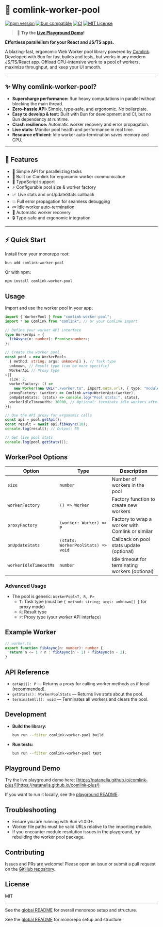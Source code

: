 # 🚀 comlink-worker-pool

[![npm version](https://img.shields.io/npm/v/comlink-worker-pool?color=blue)](https://www.npmjs.com/package/comlink-worker-pool)
[![bun compatible](https://img.shields.io/badge/bun-%E2%9C%94%EF%B8%8F-green)](https://bun.sh/)
[![CI](https://github.com/natanelia/comlink-worker-pool/actions/workflows/ci.yml/badge.svg)](https://github.com/natanelia/comlink-worker-pool/actions)
[![MIT License](https://img.shields.io/badge/license-MIT-blue.svg)](LICENSE)

> 🚀 **Try the [Live Playground Demo](https://natanelia.github.io/comlink-plus/)!**

**Effortless parallelism for your React and JS/TS apps.**

A blazing-fast, ergonomic Web Worker pool library powered by [Comlink](https://github.com/GoogleChromeLabs/comlink). Developed with Bun for fast builds and tests, but works in any modern JS/TS/React app. Offload CPU-intensive work to a pool of workers, maximize throughput, and keep your UI smooth.

---

## ✨ Why comlink-worker-pool?

- **Supercharge performance:** Run heavy computations in parallel without blocking the main thread.
- **Zero-hassle API:** Simple, type-safe, and ergonomic. No boilerplate.
- **Easy to develop & test:** Built with Bun for development and CI, but no Bun dependency at runtime.
- **Crash resilience:** Automatic worker recovery and error propagation.
- **Live stats:** Monitor pool health and performance in real time.
- **Resource efficient:** Idle worker auto-termination saves memory and CPU.

---

## 🚦 Features

- 🧩 Simple API for parallelizing tasks
- 🔗 Built on Comlink for ergonomic worker communication
- 🦾 TypeScript support
- ⚡ Configurable pool size & worker factory
- 📈 Live stats and onUpdateStats callback
- 💥 Full error propagation for seamless debugging
- 💤 Idle worker auto-termination
- 🔄 Automatic worker recovery
- 🔒 Type-safe and ergonomic integration

---

## ⚡ Quick Start

Install from your monorepo root:

```bash
bun add comlink-worker-pool
```

Or with npm:

```bash
npm install comlink-worker-pool
```

## Usage

Import and use the worker pool in your app:

```ts
import { WorkerPool } from "comlink-worker-pool";
import * as Comlink from "comlink"; // or your Comlink import

// Define your worker API interface
type WorkerApi = {
  fibAsync(n: number): Promise<number>;
};

// Create the worker pool
const pool = new WorkerPool<
  { method: string; args: unknown[] }, // Task type
  unknown, // Result type (can be more specific)
  WorkerApi // Proxy type
>({
  size: 2,
  workerFactory: () =>
    new Worker(new URL("./worker.ts", import.meta.url), { type: "module" }),
  proxyFactory: (worker) => Comlink.wrap<WorkerApi>(worker),
  onUpdateStats: (stats) => console.log("Pool stats:", stats),
  workerIdleTimeoutMs: 30000, // Optional: terminate idle workers after 30s
});

// Use the API proxy for ergonomic calls
const api = pool.getApi();
const result = await api.fibAsync(10);
console.log(result); // Output: 55

// Get live pool stats
console.log(pool.getStats());
```

## WorkerPool Options

| Option                | Type                               | Description                                      |
| --------------------- | ---------------------------------- | ------------------------------------------------ |
| `size`                | `number`                           | Number of workers in the pool                    |
| `workerFactory`       | `() => Worker`                     | Factory function to create new workers           |
| `proxyFactory`        | `(worker: Worker) => P`            | Factory to wrap a worker with Comlink or similar |
| `onUpdateStats`       | `(stats: WorkerPoolStats) => void` | Callback on pool stats update (optional)         |
| `workerIdleTimeoutMs` | `number`                           | Idle timeout for terminating workers (optional)  |

### Advanced Usage

- The pool is generic: `WorkerPool<T, R, P>`
  - `T`: Task type (must be `{ method: string; args: unknown[] }` for proxy mode)
  - `R`: Result type
  - `P`: Proxy type (your worker API interface)

## Example Worker

```ts
// worker.ts
export function fibAsync(n: number): number {
  return n <= 1 ? n : fibAsync(n - 1) + fibAsync(n - 2);
}
```

## API Reference

- `getApi(): P` — Returns a proxy for calling worker methods as if local (recommended).
- `getStats(): WorkerPoolStats` — Returns live stats about the pool.
- `terminateAll(): void` — Terminates all workers and clears the pool.

## Development

- **Build the library:**
  ```bash
  bun run --filter comlink-worker-pool build
  ```
- **Run tests:**
  ```bash
  bun run --filter comlink-worker-pool test
  ```

## Playground Demo

Try the live playground demo here: [https://natanelia.github.io/comlink-plus/](https://natanelia.github.io/comlink-plus/)

If you want to run it locally, see the [playground README](../playground/README.md).

## Troubleshooting

- Ensure you are running with Bun v1.0.0+.
- Worker file paths must be valid URLs relative to the importing module.
- If you encounter module resolution issues in the playground, try rebuilding the worker pool package.

## Contributing

Issues and PRs are welcome! Please open an issue or submit a pull request on the [GitHub repository](https://github.com/natanelia/comlink-worker-pool).

## License

MIT

---

See the [global README](../../README.md) for overall monorepo setup and structure.

See the [global README](../../README.md) for monorepo setup and structure.
